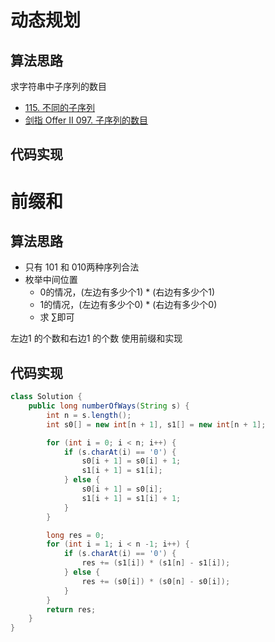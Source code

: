 # 动态规划



## 算法思路



求字符串中子序列的数目

- [115. 不同的子序列](https://leetcode.cn/problems/distinct-subsequences/)
- [剑指 Offer II 097. 子序列的数目](https://leetcode.cn/problems/21dk04/)



## 代码实现





# 前缀和



## 算法思路

- 只有 101 和 010两种序列合法
- 枚举中间位置
  - 0的情况，(左边有多少个1) * (右边有多少个1) 
  - 1的情况，(左边有多少个0) * (右边有多少个0) 
  - 求 ∑即可



左边1 的个数和右边1 的个数 使用前缀和实现



## 代码实现



```java
class Solution {
    public long numberOfWays(String s) {
        int n = s.length();
        int s0[] = new int[n + 1], s1[] = new int[n + 1];

        for (int i = 0; i < n; i++) {
            if (s.charAt(i) == '0') {
                s0[i + 1] = s0[i] + 1;
                s1[i + 1] = s1[i];
            } else {
                s0[i + 1] = s0[i];
                s1[i + 1] = s1[i] + 1;
            }
        }

        long res = 0;
        for (int i = 1; i < n -1; i++) {
            if (s.charAt(i) == '0') {
                res += (s1[i]) * (s1[n] - s1[i]);
            } else {
                res += (s0[i]) * (s0[n] - s0[i]);
            }
        }
        return res;
    }
}
```

